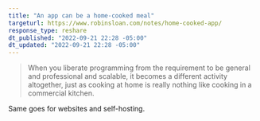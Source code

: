 ```yaml
---
title: "An app can be a home-cooked meal"
targeturl: https://www.robinsloan.com/notes/home-cooked-app/
response_type: reshare
dt_published: "2022-09-21 22:28 -05:00"
dt_updated: "2022-09-21 22:28 -05:00"
---
```


> When you liberate programming from the requirement to be general and professional and scalable, it becomes a different activity altogether, just as cooking at home is really nothing like cooking in a commercial kitchen.

Same goes for websites and self-hosting. 